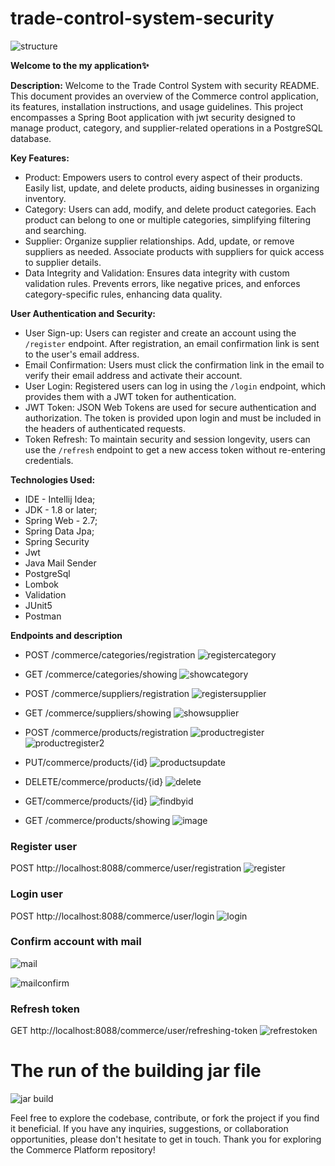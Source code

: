 # trade-control-system-security

![structure](https://github.com/xadidja03/trade-control-system-security/assets/116426512/1230454b-a1bc-44c9-9ed9-5da14a4e314a)


**Welcome to the my application✨**

**Description:**
Welcome to the Trade Control System with security README. This document provides an overview of the Commerce control application, its features, installation instructions, and usage guidelines.
This project encompasses a Spring Boot application with jwt security designed to manage product, category, and supplier-related operations in a PostgreSQL database. 

**Key Features:**
- Product: Empowers users to control every aspect of their products. Easily list, update, and delete products, aiding businesses in organizing inventory.
- Category: Users can add, modify, and delete product categories. Each product can belong to one or multiple categories, simplifying filtering and searching.
- Supplier: Organize supplier relationships. Add, update, or remove suppliers as needed. Associate products with suppliers for quick access to supplier details.
- Data Integrity and Validation: Ensures data integrity with custom validation rules. Prevents errors, like negative prices, and enforces category-specific rules, enhancing data quality.

**User Authentication and Security:**
- User Sign-up: Users can register and create an account using the `/register` endpoint. After registration, an email confirmation link is sent to the user's email address.
- Email Confirmation: Users must click the confirmation link in the email to verify their email address and activate their account.
- User Login: Registered users can log in using the `/login` endpoint, which provides them with a JWT token for authentication.
- JWT Token: JSON Web Tokens are used for secure authentication and authorization. The token is provided upon login and must be included in the headers of authenticated requests.
- Token Refresh: To maintain security and session longevity, users can use the `/refresh` endpoint to get a new access token without re-entering credentials.

**Technologies Used:**
- IDE - Intellij Idea;
- JDK - 1.8 or later;
- Spring Web - 2.7;
- Spring Data Jpa;
- Spring Security
- Jwt
- Java Mail Sender
- PostgreSql
- Lombok
- Validation
- JUnit5
- Postman

 **Endpoints and description**
- POST /commerce/categories/registration
  ![registercategory](https://github.com/xadidja03/trade-control-system-security/assets/116426512/a8ed0cda-308f-4f4b-86c7-b78bb3a478f8)

- GET /commerce/categories/showing
  ![showcategory](https://github.com/xadidja03/trade-control-system-security/assets/116426512/fb0a1dd0-29f9-40c8-92a0-78e5ef5ae533)

- POST /commerce/suppliers/registration
  ![registersupplier](https://github.com/xadidja03/trade-control-system-security/assets/116426512/19189287-5ac2-498c-bd2b-ba13fd0ddfb1)

- GET /commerce/suppliers/showing
  ![showsupplier](https://github.com/xadidja03/trade-control-system-security/assets/116426512/30fb6b30-7949-40b5-a35f-c31276386714)


- POST /commerce/products/registration
  ![productregister](https://github.com/xadidja03/trade-control-system-security/assets/116426512/e495d38e-cc74-4b7e-bd2c-ef4af5c0c40b)
  ![productregister2](https://github.com/xadidja03/trade-control-system-security/assets/116426512/795eb969-7576-4266-9155-f20a85dcad9d)


- PUT/commerce/products/{id}
  ![productsupdate](https://github.com/xadidja03/trade-control-system-security/assets/116426512/68d68e20-6b68-4d9a-9e30-0a11365ed625)

- DELETE/commerce/products/{id}
  ![delete](https://github.com/xadidja03/trade-control-system-security/assets/116426512/a18be56c-81b9-4dca-b857-d790790f86fd)

- GET/commerce/products/{id}
  ![findbyid](https://github.com/xadidja03/trade-control-system-security/assets/116426512/e6c9e7bf-aa3b-48e9-9f0b-e630d2d18f6b)
  
- GET /commerce/products/showing
![image](https://github.com/xadidja03/trade-control-system-security/assets/116426512/be6bccae-c53d-4cdf-8a39-402a3f503c17)

### Register user
POST http://localhost:8088/commerce/user/registration
![register](https://github.com/xadidja03/trade-control-system-security/assets/116426512/0209dc65-b601-4317-90b7-1920ecea0534)

### Login user
POST http://localhost:8088/commerce/user/login
![login](https://github.com/xadidja03/trade-control-system-security/assets/116426512/eb1a43eb-43cb-4cfc-9d6c-f643e5409b4c)
### Confirm account with mail
![mail](https://github.com/xadidja03/trade-control-system-security/assets/116426512/74c8206d-bc7b-4ddc-b323-1a18dd4e1a9f)

![mailconfirm](https://github.com/xadidja03/trade-control-system-security/assets/116426512/6aa28fec-c381-46c0-8b8d-968dc458102c)

### Refresh token
GET http://localhost:8088/commerce/user/refreshing-token
![refrestoken](https://github.com/xadidja03/trade-control-system-security/assets/116426512/7a2ef10c-6492-4180-adaf-ee175272956e)



# **The run of the building jar file**

![jar build](https://github.com/xadidja03/trade-control-system-security/assets/116426512/f92ff90f-57e5-41cd-a3f8-6e00cfcaf3cb)


Feel free to explore the codebase, contribute, or fork the project if you find it beneficial. If you have any inquiries, suggestions, or collaboration opportunities, please don't hesitate to get in touch. Thank you for exploring the Commerce Platform repository!


  
